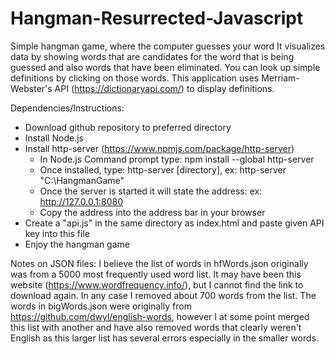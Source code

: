 # Hangman-Resurrected-Javascript
Simple hangman game, where the computer guesses your word
It visualizes data by showing words that are candidates for the word that is being guessed and also words that have been eliminated. You can look up simple definitions by clicking on those words. This application uses Merriam-Webster's API (https://dictionaryapi.com/) to display definitions.


Dependencies/Instructions:
* Download github repository to preferred directory
* Install Node.js
* Install http-server (https://www.npmjs.com/package/http-server)
    * In Node.js Command prompt type: npm install --global http-server
    * Once installed, type: http-server [directory], ex: http-server "C:\HangmanGame"
    * Once the server is started it will state the address: ex: http://127.0.0.1:8080
    * Copy the address into the address bar in your browser
* Create a "api.js" in the same directory as index.html and paste given API key into this file
* Enjoy the hangman game


Notes on JSON files:
    I believe the list of words in hfWords.json originally was from a 5000 most frequently used word list. It may have been this website (https://www.wordfrequency.info/), but I cannot find the link to download again. In any case I removed about 700 words from the list. The words in bigWords.json were originally from https://github.com/dwyl/english-words, however I at some point merged this list with another and have also removed words that clearly weren't English as this larger list has several errors especially in the smaller words.

